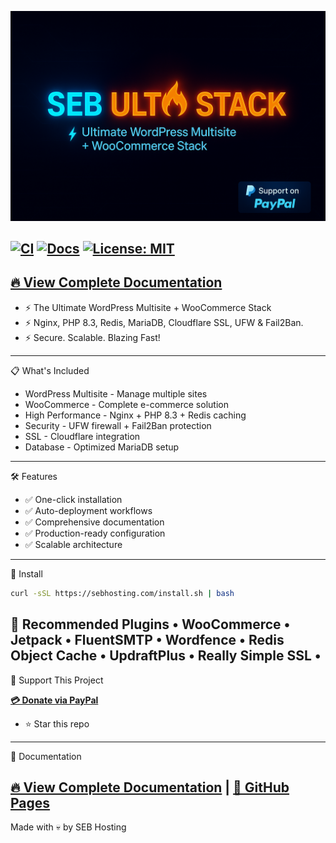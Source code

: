 ![Banner](./docs/assets/banner.png)

[![CI](https://github.com/sebhosting/seb-ultra-stack/actions/workflows/ci.yml/badge.svg)](https://github.com/sebhosting/seb-ultra-stack/actions/workflows/ci.yml)
[![Docs](https://github.com/sebhosting/seb-ultra-stack/actions/workflows/deploy-docs.yml/badge.svg)](https://docs.sebhosting.com)
[![License: MIT](https://img.shields.io/badge/License-MIT-green.svg)](LICENSE)
---
**[🔥 View Complete Documentation](https://docs.sebhosting.com)**
---
- ⚡ The Ultimate WordPress Multisite + WooCommerce Stack
- ⚡ Nginx, PHP 8.3, Redis, MariaDB, Cloudflare SSL, UFW & Fail2Ban.
- ⚡ Secure. Scalable. Blazing Fast! 
---
📋 What's Included

- WordPress Multisite - Manage multiple sites
- WooCommerce - Complete e-commerce solution
- High Performance - Nginx + PHP 8.3 + Redis caching
- Security - UFW firewall + Fail2Ban protection
- SSL - Cloudflare integration
- Database - Optimized MariaDB setup
---
🛠️ Features

- ✅ One-click installation
- ✅ Auto-deployment workflows
- ✅ Comprehensive documentation
- ✅ Production-ready configuration
- ✅ Scalable architecture
---
🚀 Install
```bash
curl -sSL https://sebhosting.com/install.sh | bash
```
🧩 Recommended Plugins
   • WooCommerce • Jetpack • FluentSMTP • Wordfence • Redis Object Cache • UpdraftPlus • Really Simple SSL •
---
💪 Support This Project

**[💳 Donate via PayPal](https://www.paypal.com/ncp/payment/Z5ZWDLX6BW9NQ)**  
- ⭐ Star this repo
---
📖 Documentation

**[🔥 View Complete Documentation](https://docs.sebhosting.com)** | **[📖 GitHub Pages](https://sebhosting.github.io/seb-ultra-stack/)**
---

Made with 💀 by SEB Hosting


